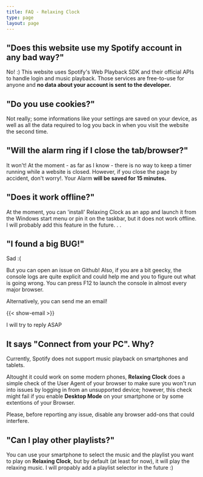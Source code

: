 ```yaml
---
title: FAQ - Relaxing Clock
type: page
layout: page
---
```

## "Does this website use my Spotify account in any bad way?"
No! :) This website uses Spotify's Web Playback SDK and their official APIs to handle login and music playback. Those services are free-to-use for anyone and **no data about your account is sent to the developer.** 

## "Do you use cookies?"
Not really; some informations like your settings are saved on your device, as well as all the data required to log you back in when you visit the website the second time.

## "Will the alarm ring if I close the tab/browser?"
It won't! At the moment - as far as I know - there is no way to keep a timer running while a website is closed. However, if you close the page by accident, don't worry!. Your Alarm **will be saved for 15 minutes.**

## "Does it work offline?"
At the moment, you can 'install' Relaxing Clock as an app and launch it from the Windows start menu or pin it on the taskbar, but it does not work offline. I will probably add this feature in the future. . .

## "I found a big BUG!"
Sad :(  

But you can open an issue on Github! Also, if you are a bit geecky, the console logs are quite explicit and could help me and you to figure out what is going wrong. You can press F12 to launch the console in almost every major browser.  

Alternatively, you can send me an email!  

{{< show-email >}}  

I will try to reply ASAP

## It says "Connect from your PC". Why?
Currently, Spotify does not support music playback on smartphones and tablets.  
  
Altought it could work on some modern phones, **Relaxing Clock** does a simple check of the User Agent of your browser to make sure you won't run into issues by logging in from an unsupported device; however, this check might fail if you enable **Desktop Mode** on your smartphone or by some extentions of your Browser.   
  
Please, before reporting any issue, disable any browser add-ons that could interfere.

## "Can I play other playlists?"
You can use your smartphone to select the music and the playlist you want to play on **Relaxing Clock**, but by default (at least for now), it will play the relaxing music. I will propably add a playlist selector in the future :)